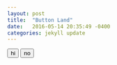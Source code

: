 ```yaml
---
layout: post
title:  "Button Land"
date:   2016-05-14 20:35:49 -0400
categories: jekyll update
---
```


<div id="board">
</div>
<script>
</script>
<button onclick="spawn();">hi</button>
<button>no</button>


